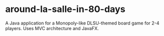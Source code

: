 # around-la-salle-in-80-days
A Java application for a Monopoly-like DLSU-themed board game for 2-4 players. Uses MVC architecture and JavaFX.
